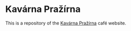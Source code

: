 # Kavárna Pražírna

This is a repository of the [Kavárna Pražírna](http://kavarnaprazirna.cz) café website.
